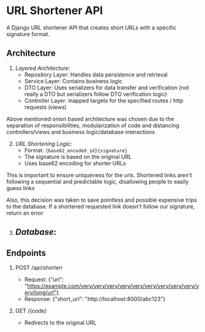 # URL Shortener API

A Django URL shortener API that creates short URLs with a specific signature format.

## Architecture

1. *Layered Architecture*:
   - Repository Layer: Handles data persistence and retrieval
   - Service Layer: Contains business logic
   - DTO Layer: Uses serializers for data transfer and verification (not really a DTO but serializers follow DTO verification logic)
   - Controller Layer: mapped targets for the specified routes / http requests (views)

Above mentioned onion based architecture was chosen due to the separation of responsibilities, modularization of code and distancing controllers/views and business logic/database interactions

2. *URL Shortening Logic*:
   - Format: `{base62_encoded_id}{signature}`
   - The signature is based on the original URL
   - Uses base62 encoding for shorter URLs

This is important to ensure uniqueness for the urls. Shortened links aren't following a sequential and predictable logic, disallowing people to easily guess links

Also, this decision was taken to save pointless and possible expensive trips to the database. If a shortened requested link doesn't follow our signature, return an error

3. *Database*:
   - 

## Endpoints

1. POST /api/shorten
   - Request: {"url": "https://example.com/very/very/very/very/very/very/very/very/very/very/long/url"}
   - Response: {"short_url": "http://localhost:8000/abc123"}

2. GET /{code}
   - Redirects to the original URL
